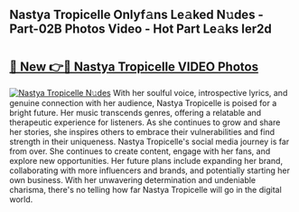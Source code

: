 ## Nastya Tropicelle Onlyf𝚊ns Le𝚊ked N𝚞des - Part-02B Photos Video - Hot Part Le𝚊ks Ier2d

# <h2><a href="http://ab54741.deff.icu/?id=Nastya+Tropicelle">🔗 New 👉🔴 Nastya Tropicelle VIDEO Photos</a></h2>

[![Nastya Tropicelle N𝚞des](https://i.imgur.com/rIISA9y.gif)](http://ab54741.deff.icu/?id=Nastya+Tropicelle)
With her soulful voice, introspective lyrics, and genuine connection with her audience, Nastya Tropicelle is poised for a bright future. Her music transcends genres, offering a relatable and therapeutic experience for listeners. As she continues to grow and share her stories, she inspires others to embrace their vulnerabilities and find strength in their uniqueness. Nastya Tropicelle's social media journey is far from over. She continues to create content, engage with her fans, and explore new opportunities. Her future plans include expanding her brand, collaborating with more influencers and brands, and potentially starting her own business. With her unwavering determination and undeniable charisma, there's no telling how far Nastya Tropicelle will go in the digital world.
